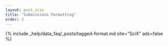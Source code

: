 ```yaml
---
layout: post_scix
title: "Submissions Formatting"
order: 3
---
```


{% include _help/data_faq/_posts/tagged-format.md site="SciX" ads=false %}
